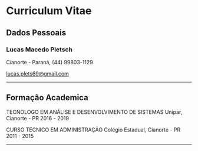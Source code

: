 # Curriculum Vitae 

## Dados Pessoais

### Lucas Macedo Pletsch

 Cianorte - Paraná, (44) 99803-1129 

lucas.plets69@gmail.com

___
## Formação Academica

TECNOLOGO EM ANÁLISE E DESENVOLVIMENTO DE SISTEMAS
Unipar, Cianorte - PR
2016 - 2019

CURSO TECNICO EM ADMINISTRAÇÃO
Colégio Estadual, Cianorte - PR
2011 - 2015

____



